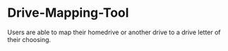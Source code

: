 # Drive-Mapping-Tool
Users are able to map their homedrive or another drive to a drive letter of their choosing. 
